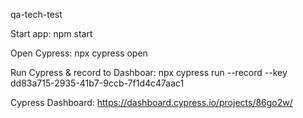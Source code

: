 qa-tech-test

Start app: npm start

Open Cypress: npx cypress open

Run Cypress & record to Dashboar: npx cypress run --record --key dd83a715-2935-41b7-9ccb-7f1d4c47aac1

Cypress Dashboard: https://dashboard.cypress.io/projects/86go2w/

